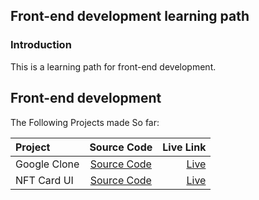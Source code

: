 ## Front-end development learning path

### Introduction

This is a learning path for front-end development.

## Front-end development

The Following Projects made So far:

| Project     | Source Code | Live Link    |
| :---        |    :----:   |          ---: |
|Google Clone|[Source Code](https://github.com/prantikseal/frontend-learning-path/tree/main/Google%20Clone)|[Live](https://frontend-learning-path.netlify.app/google%20clone/)|
|NFT Card UI|[Source Code](https://github.com/prantikseal/frontend-learning-path/tree/main/NFT%20card)|[Live](https://frontend-learning-path.netlify.app/nft%20card/)|
